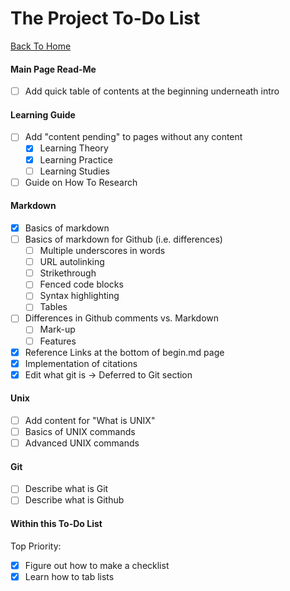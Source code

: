 The Project To-Do List
======================

[Back To Home](README.md)

#### Main Page Read-Me
- [ ] Add quick table of contents at the beginning underneath intro

#### Learning Guide
- [ ] Add "content pending" to pages without any content
	- [x] Learning Theory
	- [x] Learning Practice
	- [ ] Learning Studies
- [ ] Guide on How To Research

#### Markdown

- [x] Basics of markdown
- [ ] Basics of markdown for Github (i.e. differences)
	- [ ] Multiple underscores in words
	- [ ] URL autolinking
	- [ ] Strikethrough
	- [ ] Fenced code blocks
	- [ ] Syntax highlighting
	- [ ] Tables
- [ ] Differences in Github comments vs. Markdown
	- [ ] Mark-up
	- [ ] Features
- [x] Reference Links at the bottom of begin.md page
- [x] Implementation of citations
- [x] Edit what git is -> Deferred to Git section

#### Unix
- [ ] Add content for "What is UNIX"
- [ ] Basics of UNIX commands
- [ ] Advanced UNIX commands

#### Git
- [ ] Describe what is Git
- [ ] Describe what is Github

#### Within this To-Do List
Top Priority:
- [x] Figure out how to make a checklist
- [x] Learn how to tab lists